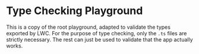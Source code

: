 # Type Checking Playground

This is a copy of the root playground, adapted to validate the types exported by LWC. For the
purpose of type checking, only the `.ts` files are strictly necessary. The rest can just be used to
validate that the app actually works.
